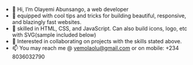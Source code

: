 - 👋 Hi, I’m Olayemi Abunsango, a web developer
- 👀 equipped with cool tips and tricks for building beautiful, responsive, and blazingly fast websites.
- 🌱 skilled in HTML, CSS, and JavaScript. Can also build icons, logo, etc with SVG(sample included below)
- 💞️ Interested in collaborating on projects with the skills stated above.
- 📫 You may reach me @ yemolaolu@gmail.com or on mobile: +234 8036032790

<!---
yemola/yemola is a ✨ special ✨ repository because its `README.md` (this file) appears on your GitHub profile.
You can click the Preview link to take a look at your changes.
--->
